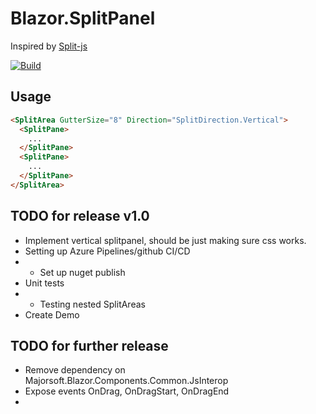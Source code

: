 # Blazor.SplitPanel
Inspired by [Split-js](https://split.js.org/)

[![Build](https://github.com/crikke/Blazor.SplitPanel/actions/workflows/CI-github.yml/badge.svg)](https://github.com/crikke/Blazor.SplitPanel/actions/workflows/CI-github.yml)

## Usage 
```HTML
<SplitArea GutterSize="8" Direction="SplitDirection.Vertical">
  <SplitPane>
    ...
  </SplitPane>
  <SplitPane>
    ...
  </SplitPane>
</SplitArea>
```

## TODO for release v1.0
- Implement vertical splitpanel, should be just making sure css works.
- Setting up Azure Pipelines/github CI/CD
- - Set up nuget publish 
- Unit tests
- - Testing nested SplitAreas
- Create Demo

## TODO for further release
- Remove dependency on Majorsoft.Blazor.Components.Common.JsInterop
- Expose events OnDrag, OnDragStart, OnDragEnd
- 
